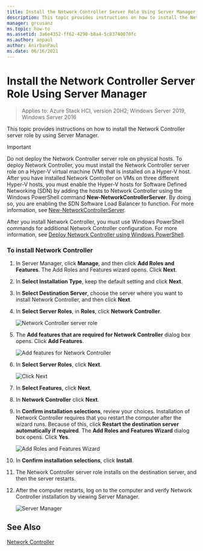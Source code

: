 ```yaml
---
title: Install the Network Controller Server Role Using Server Manager
description: This topic provides instructions on how to install the Network Controller server role by using Server Manager in Windows Server 2019 and 2016.
manager: grcusanz
ms.topic: how-to
ms.assetid: 3a6e4352-ff62-4290-b8a4-5c83740070fc
ms.author: anpaul
author: AnirbanPaul
ms.date: 06/16/2021
---
```

# Install the Network Controller Server Role Using Server Manager

> Applies to: Azure Stack HCI, version 20H2; Windows Server 2019, Windows Server 2016

This topic provides instructions on how to install the Network Controller server role by using Server Manager.

> [!IMPORTANT]
> Do not deploy the Network Controller server role on physical hosts. To deploy Network Controller, you must install the Network Controller server role on a Hyper-V virtual machine \(VM\) that is installed on a Hyper-V host. After you have installed Network Controller on VMs on three different Hyper\-V hosts, you must enable the Hyper\-V hosts for Software Defined Networking \(SDN\) by adding the hosts to Network Controller using the Windows PowerShell command **New-NetworkControllerServer**. By doing so, you are enabling the SDN Software Load Balancer to function. For more information, see [New-NetworkControllerServer](/powershell/module/networkcontroller/new-networkcontrollerserver).

After you install Network Controller, you must use Windows PowerShell commands for additional Network Controller configuration. For more information, see [Deploy Network Controller using Windows PowerShell](../../deploy/Deploy-Network-Controller-using-Windows-PowerShell.md).

### To install Network Controller

1. In Server Manager, click **Manage**, and then click **Add Roles and Features**. The Add Roles and Features wizard opens. Click **Next**.

2. In **Select Installation Type**, keep the default setting and click **Next**.

3. In **Select Destination Server**, choose the server where you want to install Network Controller, and then click **Next**.

4. In **Select Server Roles**, in **Roles**, click **Network Controller**.

    ![Network Controller server role](../../../media/Install-the-Network-Controller-server-role-using-Server-Manager/netc_install_07.jpg)

5. The **Add features that are required for Network Controller** dialog box opens. Click **Add Features**.

    ![Add features for Network Controller](../../../media/Install-the-Network-Controller-server-role-using-Server-Manager/netc_install_06.jpg)

6. In **Select Server Roles**, click **Next**.

    ![Click Next](../../../media/Install-the-Network-Controller-server-role-using-Server-Manager/netc_install_07.jpg)

7. In **Select Features**, click **Next**.

8. In **Network Controller** click **Next**.

9. In **Confirm installation selections**, review your choices. Installation of Network Controller requires that you restart the computer after the wizard runs. Because of this, click **Restart the destination server automatically if required**. The **Add Roles and Features Wizard** dialog box opens. Click **Yes**.

    ![Add Roles and Features Wizard](../../../media/Install-the-Network-Controller-server-role-using-Server-Manager/netc_install_11.jpg)

10. In **Confirm installation selections**, click **Install**.

11. The Network Controller server role installs on the destination server, and then the server restarts.

12. After the computer restarts, log on to the computer and verify Network Controller installation by viewing Server Manager.

    ![Server Manager](../../../media/Install-the-Network-Controller-server-role-using-Server-Manager/nc_013.jpg)

## See Also
[Network Controller](/azure-stack/hci/concepts/network-controller-overview)